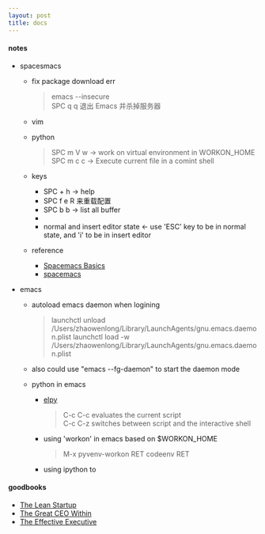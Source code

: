 ```yaml
---
layout: post
title: docs
---
```


#### notes  

* spacesmacs  
  - fix package download err
    > emacs --insecure   
    > SPC q q 退出 Emacs 并杀掉服务器  

  - vim 

  - python  
    > SPC m V w -> work on virtual environment in WORKON_HOME
    > SPC m c c -> Execute current file in a comint shell 

    

  - keys  
    + SPC + h -> help  
    + SPC f e R 来重载配置  
    + SPC b b -> list all buffer  
    + 
    + normal and insert editor state <- use 'ESC' key to be in normal state, and 'i' to be in insert editor   

  - reference
    + [Spacemacs Basics](https://search-and-deploy.gitlab.io/cheat-sheets/spacemacs-basics/)
    + [spacemacs](https://wiki.archlinux.org/index.php/Spacemacs#Install_Spacemacs)

* emacs  
  - autoload emacs daemon when logining  
    > launchctl unload /Users/zhaowenlong/Library/LaunchAgents/gnu.emacs.daemon.plist
    > launchctl load -w /Users/zhaowenlong/Library/LaunchAgents/gnu.emacs.daemon.plist 

  -  also could use "emacs --fg-daemon" to start the daemon mode  

  - python in emacs  
    + [elpy](https://elpy.readthedocs.io/en/latest/index.html)  
      > C-c C-c evaluates the current script  
      > C-c C-z switches between script and the interactive shell  

    + using 'workon' in emacs based on $WORKON_HOME
      > M-x pyvenv-workon RET codeenv RET  
    + using ipython to 

#### goodbooks  
* [The Lean Startup](https://www.amazon.com/Lean-Startup-Entrepreneurs-Continuous-Innovation/dp/B005MM7HY8/ref=sr_1_1?crid=SVIK2EFUKTBZ&dchild=1&keywords=the+lean+startup&qid=1588064286&sprefix=the+lean+startup%2Caps%2C330&sr=8-1)
* [The Great CEO Within](https://www.goodreads.com/book/show/48691943-the-great-ceo-within)
* [The Effective Executive](https://www.goodreads.com/book/show/48019.The_Effective_Executive?ac=1&from_search=true&qid=76WiM1JVBT&rank=1)  

